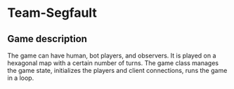 # Team-Segfault

## Game description

The game can have human, bot players, and observers. It is played on a hexagonal map with a certain number of turns. The game class manages the game state, initializes the players and client connections, runs the game in a loop.
